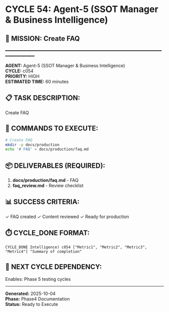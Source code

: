 # CYCLE 54: Agent-5 (SSOT Manager & Business Intelligence)

## 🎯 MISSION: Create FAQ
━━━━━━━━━━━━━━━━━━━━━━━━━━━━━━━━━━━━━━━━━━━━━━━━━━━━━━━━━━━━━━━━━━━━━━

**AGENT:** Agent-5 (SSOT Manager & Business Intelligence)  
**CYCLE:** c054  
**PRIORITY:** HIGH  
**ESTIMATED TIME:** 60 minutes  


## 📋 TASK DESCRIPTION:
Create FAQ

## 🔧 COMMANDS TO EXECUTE:
```bash
# Create FAQ
mkdir -p docs/production
echo '# FAQ' > docs/production/faq.md
```

## 📦 DELIVERABLES (REQUIRED):
1. **docs/production/faq.md** - FAQ
2. **faq_review.md** - Review checklist

## 📊 SUCCESS CRITERIA:
✓ FAQ created
✓ Content reviewed
✓ Ready for production

## ⏱️ CYCLE_DONE FORMAT:
```
CYCLE_DONE Intelligence) c054 ["Metric1", "Metric2", "Metric3", "Metric4"] "Summary of completion"
```

## 📝 NEXT CYCLE DEPENDENCY:
Enables: Phase 5 testing cycles

---

**Generated:** 2025-10-04  
**Phase:** Phase4 Documentation  
**Status:** Ready to Execute
